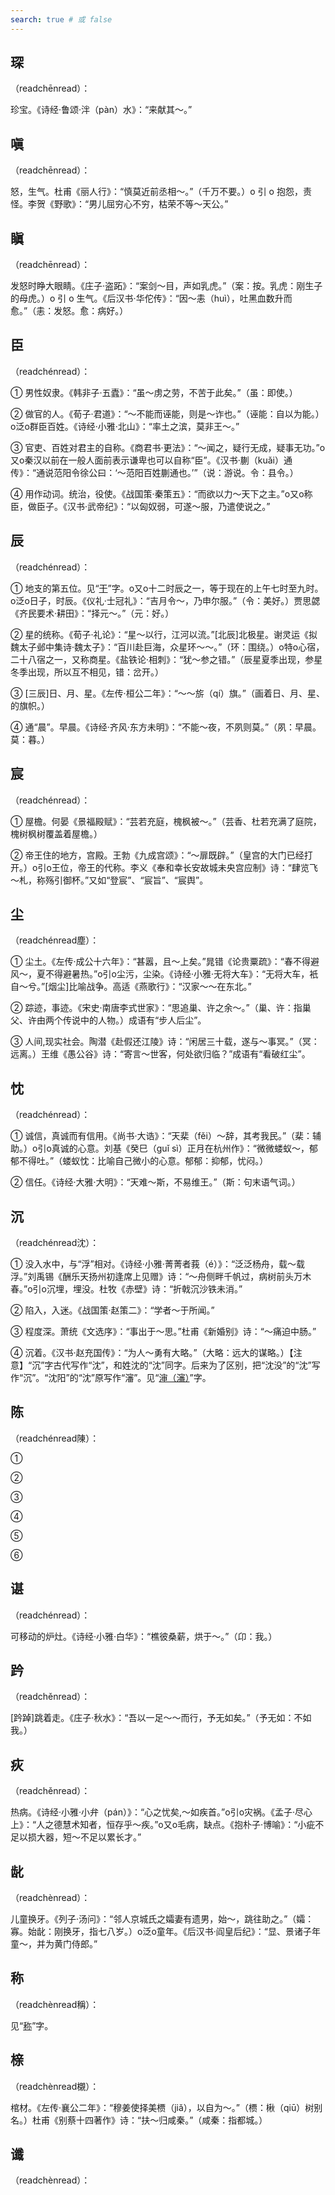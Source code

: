 ```yaml
---
search: true # 或 false
---
```


## 琛

（readchēnread）：

珍宝。《诗经·鲁颂·泮（pàn）水》：“来献其～。”

## 嗔

（readchēnread）：

怒，生气。杜甫《丽人行》：“慎莫近前丞相～。”（千万不要。）o 引 o 抱怨，责怪。李贺《野歌》：“男儿屈穷心不穷，枯荣不等～天公。”

## 瞋

（readchēnread）：

发怒时睁大眼睛。《庄子·盗跖》：“案剑～目，声如乳虎。”（案：按。乳虎：刚生子的母虎。）o 引 o 生气。《后汉书·华佗传》：“因～恚（huì），吐黑血数升而愈。”（恚：发怒。愈：病好。）

## 臣

（readchénread）：

➀ 男性奴隶。《韩非子·五蠹》：“虽～虏之劳，不苦于此矣。”（虽：即使。）

➁ 做官的人。《荀子·君道》：“～不能而诬能，则是～诈也。”（诬能：自以为能。）o泛o群臣百姓。《诗经·小雅·北山》：“率土之滨，莫非王～。”

➂ 官吏、百姓对君主的自称。《商君书·更法》：“～闻之，疑行无成，疑事无功。”o又o秦汉以前在一般人面前表示谦卑也可以自称“臣”。《汉书·蒯（kuǎi）通传》：“通说范阳令徐公曰：‘～范阳百姓蒯通也。’”（说：游说。令：县令。）

➃ 用作动词。统治，役使。《战国策·秦策五》：“而欲以力～天下之主。”o又o称臣，做臣子。《汉书·武帝纪》：“以匈奴弱，可遂～服，乃遣使说之。”

## 辰

（readchénread）：

➀ 地支的第五位。见“[干](../G/gan#干1)”字。o又o十二时辰之一，等于现在的上午七时至九时。o泛o日子，时辰。《仪礼·士冠礼》：“吉月令～，乃申尔服。”（令：美好。）贾思勰《齐民要术·耕田》：“择元～。”（元：好。）

➁ 星的统称。《荀子·礼论》：“星～以行，江河以流。”[北辰]北极星。谢灵运《拟魏太子邺中集诗·魏太子》：“百川赴巨海，众星环～～。”（环：围绕。）o特o心宿，二十八宿之一，又称商星。《盐铁论·相刺》：“犹～参之错。”（辰星夏季出现，参星冬季出现，所以互不相见，错：岔开。）

➂ [三辰]日、月、星。《左传·桓公二年》：“～～旂（qí）旗。”（画着日、月、星、的旗帜。）

➃ 通“晨”。早晨。《诗经·齐风·东方未明》：“不能～夜，不夙则莫。”（夙：早晨。莫：暮。）

## 宸

（readchénread）：

➀ 屋檐。何晏《景福殿赋》：“芸若充庭，槐枫被～。”（芸香、杜若充满了庭院，槐树枫树覆盖着屋檐。）

➁ 帝王住的地方，宫殿。王勃《九成宫颂》：“～扉既辟。”（皇宫的大门已经打开。）o引o王位，帝王的代称。李义《奉和幸长安故城未央宫应制》诗：“肆览飞～札，称殇引御杯。”又如“登宸”、“宸旨”、“宸舆”。

## 尘

（readchénread塵）：

➀ 尘土。《左传·成公十六年》：“甚嚣，且～上矣。”晁错《论贵粟疏》：“春不得避风～，夏不得避暑热。”o引o尘污，尘染。《诗经·小雅·无将大车》：“无将大车，衹自～兮。”[烟尘]比喻战争。高适《燕歌行》：“汉家～～在东北。”

➁ 踪迹，事迹。《宋史·南唐李式世家》：“思追巢、许之余～。”（巢、许：指巢父、许由两个传说中的人物。）成语有“步人后尘”。

➂ 人间,现实社会。陶潜《赴假还江陵》诗：“闲居三十载，遂与～事冥。”（冥：远离。）王维《愚公谷》诗：“寄言～世客，何处欲归临？”成语有“看破红尘”。

## 忱

（readchénread）：

➀ 诚信，真诚而有信用。《尚书·大诰》：“天棐（fěi）～辞，其考我民。”（棐：辅助。）o引o真诚的心意。刘基《癸巳（guǐ sì）正月在杭州作》：“微微蝼蚁～，郁郁不得吐。”（蝼蚁忱：比喻自己微小的心意。郁郁：抑郁，忧闷。）

➁ 信任。《诗经·大雅·大明》：“天难～斯，不易维王。”（斯：句末语气词。）

## 沉

（readchénread沈）：

➀ 没入水中，与“浮”相对。《诗经·小雅·菁菁者莪（é）》：“泛泛杨舟，载～载浮。”刘禹锡《酬乐天扬州初逢席上见赠》诗：“～舟侧畔千帆过，病树前头万木春。”o引o沉埋，埋没。杜牧《赤壁》诗：“折戟沉沙铁未消。”

➁ 陷入，入迷。《战国策·赵策二》：“学者～于所闻。”

➂ 程度深。萧统《文选序》：“事出于～思。”杜甫《新婚别》诗：“～痛迫中肠。”

➃ 沉着。《汉书·赵充国传》：“为人～勇有大略。”（大略：远大的谋略。）【注意】“沉”字古代写作“沈”，和姓沈的“沈”同字。后来为了区别，把“沈没”的“沈”写作“沉”。“沈阳”的“沈”原写作“瀋”。见“[渖（瀋）](../S/shen#渖)”字。

## 陈

（readchénread陳）：

➀

➁

➂

➃

➄

➅

## 谌

（readchénread）：

可移动的炉灶。《诗经·小雅·白华》：“樵彼桑薪，<ac-font-source text="卬" :explain="{pinyin:'áng',explain:[{explain:'第一人称代词。我。',source:'古汉语字典'}],more:'../A/ang#卬'}" />烘于～。”（卬：我。）

## 趻

（readchěnread）：

[趻踔]跳着走。《庄子·秋水》：“吾以一足～～而行，予无如矣。”（予无如：不如我。）

## 疢

（readchěnread）：

热病。《诗经·小雅·小弁（pán）》：“心之忧矣,～如疾首。”o引o灾祸。《孟子·尽心上》：“人之德慧术知者，恒存乎～疾。”o又o毛病，缺点。《抱朴子·博喻》：“小疵不足以损大器，短～不足以累长才。”

## 龀

（readchènread）：

儿童换牙。《列子·汤问》：“邻人京城氏之孀妻有遗男，始～，跳往助之。”（孀：寡。始龀：刚换牙，指七八岁。）o泛o童年。《后汉书·阎皇后纪》：“显、景诸子年童～，并为黄门侍郎。”

## 称

（readchènread稱）：

见“[称](./cheng#称)”字。

## 榇

（readchènread櫬）：

棺材。《左传·襄公二年》：“穆姜使择美槚（jiǎ），以自为～。”（槚：楸（qiū）树别名。）杜甫《别蔡十四著作》诗：“扶～归咸秦。”（咸秦：指都城。）

## 谶

（readchènread）：